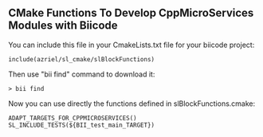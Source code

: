 ## CMake Functions To Develop CppMicroServices Modules with Biicode

You can include this file in your CmakeLists.txt file for your biicode project:

    include(azriel/sl_cmake/slBlockFunctions)

Then use "bii find" command to download it:

    > bii find

Now you can use directly the functions defined in slBlockFunctions.cmake:

    ADAPT_TARGETS_FOR_CPPMICROSERVICES()
    SL_INCLUDE_TESTS(${BII_test_main_TARGET})
